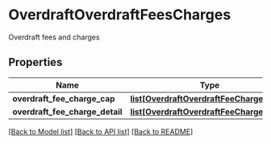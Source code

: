 # OverdraftOverdraftFeesCharges

Overdraft fees and charges
## Properties
Name | Type | Description | Notes
------------ | ------------- | ------------- | -------------
**overdraft_fee_charge_cap** | [**list[OverdraftOverdraftFeeChargeCap]**](OverdraftOverdraftFeeChargeCap.md) |  | [optional] 
**overdraft_fee_charge_detail** | [**list[OverdraftOverdraftFeeChargeDetail]**](OverdraftOverdraftFeeChargeDetail.md) |  | [optional] 

[[Back to Model list]](../README.md#documentation-for-models) [[Back to API list]](../README.md#documentation-for-api-endpoints) [[Back to README]](../README.md)


